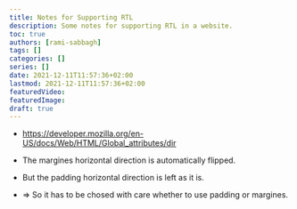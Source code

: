 ```yaml
---
title: Notes for Supporting RTL
description: Some notes for supporting RTL in a website.
toc: true
authors: [rami-sabbagh]
tags: []
categories: []
series: []
date: 2021-12-11T11:57:36+02:00
lastmod: 2021-12-11T11:57:36+02:00
featuredVideo:
featuredImage:
draft: true
---
```


- https://developer.mozilla.org/en-US/docs/Web/HTML/Global_attributes/dir
- The margines horizontal direction is automatically flipped.
- But the padding horizontal direction is left as it is.

- => So it has to be chosed with care whether to use padding or margines.
